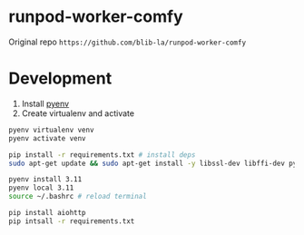 # runpod-worker-comfy

Original repo `https://github.com/blib-la/runpod-worker-comfy`

# Development

1. Install [pyenv](https://github.com/pyenv/pyenv)
2. Create virtualenv and activate
```bash
pyenv virtualenv venv
pyenv activate venv

pip install -r requirements.txt # install deps
sudo apt-get update && sudo apt-get install -y libssl-dev libffi-dev python3-dev

pyenv install 3.11
pyenv local 3.11
source ~/.bashrc # reload terminal

pip install aiohttp
pip intsall -r requirements.txt
```